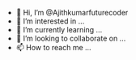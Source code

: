 - 👋 Hi, I’m @Ajithkumarfuturecoder
- 👀 I’m interested in ...
- 🌱 I’m currently learning ...
- 💞️ I’m looking to collaborate on ...
- 📫 How to reach me ...

<!---
Ajithkumarfuturecoder/Ajithkumarfuturecoder is a ✨ special ✨ repository because its `README.md` (this file) appears on your GitHub profile.
You can click the Preview link to take a look at your changes.
--->

